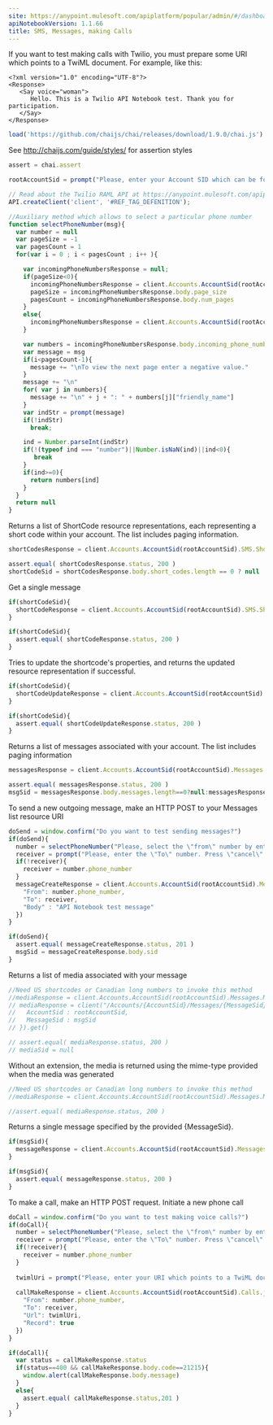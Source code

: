 ```yaml
---
site: https://anypoint.mulesoft.com/apiplatform/popular/admin/#/dashboard/apis/8031/versions/8196/portal/pages/6874/preview
apiNotebookVersion: 1.1.66
title: SMS, Messages, making Calls
---
```


If you want to test making calls with Twilio, you must prepare some URI which points to a TwiML document. For example, like this:
```
<?xml version="1.0" encoding="UTF-8"?>
<Response>    
   <Say voice="woman">
      Hello. This is a Twilio API Notebook test. Thank you for participation.
   </Say>
</Response>
```

```javascript
load('https://github.com/chaijs/chai/releases/download/1.9.0/chai.js')
```

See http://chaijs.com/guide/styles/ for assertion styles

```javascript
assert = chai.assert
```

```javascript
rootAccountSid = prompt("Please, enter your Account SID which can be found at https://www.twilio.com/user/account")
```

```javascript
// Read about the Twilio RAML API at https://anypoint.mulesoft.com/apiplatform/popular/admin/#/dashboard/apis/8031/versions/8196/contracts
API.createClient('client', '#REF_TAG_DEFENITION');
```

```javascript
//Auxiliary method which allows to select a particular phone number
function selectPhoneNumber(msg){
  var number = null
  var pageSize = -1
  var pagesCount = 1
  for(var i = 0 ; i < pagesCount ; i++ ){

    var incomingPhoneNumbersResponse = null;
    if(pageSize<0){
      incomingPhoneNumbersResponse = client.Accounts.AccountSid(rootAccountSid).IncomingPhoneNumbers.json.get()
      pageSize = incomingPhoneNumbersResponse.body.page_size
      pagesCount = incomingPhoneNumbersResponse.body.num_pages
    }
    else{
      incomingPhoneNumbersResponse = client.Accounts.AccountSid(rootAccountSid).IncomingPhoneNumbers.json.get({"Page":i,"PageSize":pageSize})
    }

    var numbers = incomingPhoneNumbersResponse.body.incoming_phone_numbers  
    var message = msg
    if(i<pagesCount-1){
      message += "\nTo view the next page enter a negative value."
    }
    message += "\n"
    for( var j in numbers){
      message += "\n" + j + ": " + numbers[j]["friendly_name"]
    }
    var indStr = prompt(message)
    if(!indStr)
      break;

    ind = Number.parseInt(indStr)
    if(!(typeof ind === "number")||Number.isNaN(ind)||ind<0){
       break
    }
    if(ind>=0){
      return numbers[ind]
    }  
  }
  return null
}
```

Returns a list of ShortCode resource representations, each representing a
short code within your account. The list includes paging information.

```javascript
shortCodesResponse = client.Accounts.AccountSid(rootAccountSid).SMS.ShortCodes.json.get()
```

```javascript
assert.equal( shortCodesResponse.status, 200 )
shortCodeSid = shortCodesResponse.body.short_codes.length == 0 ? null : shortCodesResponse.body.short_codes[0].sid
```

Get a single message

```javascript
if(shortCodeSid){
  shortCodeResponse = client.Accounts.AccountSid(rootAccountSid).SMS.ShortCodes.ShortCodeSid(shortCodeSid).json.get()
}
```

```javascript
if(shortCodeSid){
  assert.equal( shortCodeResponse.status, 200 )
}
```

Tries to update the shortcode's properties, and returns the updated resource representation if successful.

```javascript
if(shortCodeSid){
  shortCodeUpdateResponse = client.Accounts.AccountSid(rootAccountSid).SMS.ShortCodes.ShortCodeSid().json.post({})
}
```

```javascript
if(shortCodeSid){
  assert.equal( shortCodeUpdateResponse.status, 200 )
}
```

Returns a list of messages associated with your account. The list includes paging information

```javascript
messagesResponse = client.Accounts.AccountSid(rootAccountSid).Messages.json.get()
```

```javascript
assert.equal( messagesResponse.status, 200 )
msgSid = messagesResponse.body.messages.length==0?null:messagesResponse.body.messages[0].sid
```

To send a new outgoing message, make an HTTP POST to your Messages list resource URI

```javascript
doSend = window.confirm("Do you want to test sending messages?")
if(doSend){
  number = selectPhoneNumber("Please, select the \"from\" number by entering its index.")
  receiver = prompt("Please, enter the \"To\" number. Press \"cancel\" to use the same number as \"from\".")
  if(!receiver){
    receiver = number.phone_number
  }
  messageCreateResponse = client.Accounts.AccountSid(rootAccountSid).Messages.json.post({
    "From": number.phone_number,
    "To": receiver,
    "Body" : "API Notebook test message"
  })
}
```

```javascript
if(doSend){
  assert.equal( messageCreateResponse.status, 201 )
  msgSid = messageCreateResponse.body.sid
}
```

Returns a list of media associated with your message

```javascript
//Need US shortcodes or Canadian long numbers to invoke this method
//mediaResponse = client.Accounts.AccountSid(rootAccountSid).Messages.MessageSid(msgSid).Media.json.get()
// mediaResponse = client("/Accounts/{AccountSid}/Messages/{MessageSid}/Media.json",{
//   AccountSid : rootAccountSid,
//   MessageSid : msgSid
// }).get()
```

```javascript
// assert.equal( mediaResponse.status, 200 )
// mediaSid = null
```

Without an extension, the media is returned using the mime-type provided when the media was generated

```javascript
//Need US shortcodes or Canadian long numbers to invoke this method
//mediaResponse = client.Accounts.AccountSid(rootAccountSid).Messages.MessageSid(msgSid).Media.MediaSid(mediaSid).json.get()
```

```javascript
//assert.equal( mediaResponse.status, 200 )
```

Returns a single message specified by the provided {MessageSid}.

```javascript
if(msgSid){
  messageResponse = client.Accounts.AccountSid(rootAccountSid).Messages.MessageSid(msgSid).json.get()
}
```

```javascript
if(msgSid){
  assert.equal( messageResponse.status, 200 )
}
```

To make a call, make an HTTP POST request. Initiate a new phone call

```javascript
doCall = window.confirm("Do you want to test making voice calls?")
if(doCall){
  number = selectPhoneNumber("Please, select the \"from\" number by entering its index.")
  receiver = prompt("Please, enter the \"To\" number. Press \"cancel\" to use the same number as \"from\".")
  if(!receiver){
    receiver = number.phone_number
  }
  
  twimlUri = prompt("Please, enter your URI which points to a TwiML document similar to\n\n<?xml version=\"1.0\" encoding=\"UTF-8\"?>\n</Response>\n   <Say voice=\"woman\">\n      Hello. This is a Twilio API Notebook test. Thank you for participation.\n   </Say>\n</Response>")
  
  callMakeResponse = client.Accounts.AccountSid(rootAccountSid).Calls.json.post({
    "From": number.phone_number,
    "To": receiver,
    "Url": twimlUri,
    "Record": true
  })
}
```

```javascript
if(doCall){
  var status = callMakeResponse.status  
  if(status==400 && callMakeResponse.body.code==21215){
    window.alert(callMakeResponse.body.message)
  }
  else{
    assert.equal( callMakeResponse.status,201 )
  }
}
```